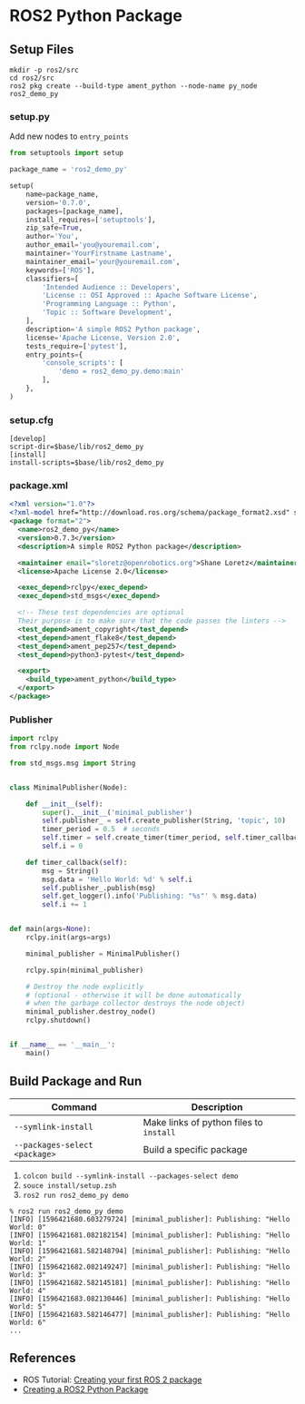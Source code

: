 # ROS2 Python Package

## Setup Files

```
mkdir -p ros2/src
cd ros2/src
ros2 pkg create --build-type ament_python --node-name py_node ros2_demo_py
```

### setup.py

Add new nodes to `entry_points`

```python
from setuptools import setup

package_name = 'ros2_demo_py'

setup(
    name=package_name,
    version='0.7.0',
    packages=[package_name],
    install_requires=['setuptools'],
    zip_safe=True,
    author='You',
    author_email='you@youremail.com',
    maintainer='YourFirstname Lastname',
    maintainer_email='your@youremail.com',
    keywords=['ROS'],
    classifiers=[
        'Intended Audience :: Developers',
        'License :: OSI Approved :: Apache Software License',
        'Programming Language :: Python',
        'Topic :: Software Development',
    ],
    description='A simple ROS2 Python package',
    license='Apache License, Version 2.0',
    tests_require=['pytest'],
    entry_points={
        'console_scripts': [
            'demo = ros2_demo_py.demo:main'
        ],
    },
)
```

### setup.cfg

```
[develop]
script-dir=$base/lib/ros2_demo_py
[install]
install-scripts=$base/lib/ros2_demo_py
```

### package.xml

```xml
<?xml version="1.0"?>
<?xml-model href="http://download.ros.org/schema/package_format2.xsd" schematypens="http://www.w3.org/2001/XMLSchema"?>
<package format="2">
  <name>ros2_demo_py</name>
  <version>0.7.3</version>
  <description>A simple ROS2 Python package</description>

  <maintainer email="sloretz@openrobotics.org">Shane Loretz</maintainer>
  <license>Apache License 2.0</license>

  <exec_depend>rclpy</exec_depend>
  <exec_depend>std_msgs</exec_depend>

  <!-- These test dependencies are optional
  Their purpose is to make sure that the code passes the linters -->
  <test_depend>ament_copyright</test_depend>
  <test_depend>ament_flake8</test_depend>
  <test_depend>ament_pep257</test_depend>
  <test_depend>python3-pytest</test_depend>

  <export>
    <build_type>ament_python</build_type>
  </export>
</package>
```

### Publisher

```python
import rclpy
from rclpy.node import Node

from std_msgs.msg import String


class MinimalPublisher(Node):

    def __init__(self):
        super().__init__('minimal_publisher')
        self.publisher_ = self.create_publisher(String, 'topic', 10)
        timer_period = 0.5  # seconds
        self.timer = self.create_timer(timer_period, self.timer_callback)
        self.i = 0

    def timer_callback(self):
        msg = String()
        msg.data = 'Hello World: %d' % self.i
        self.publisher_.publish(msg)
        self.get_logger().info('Publishing: "%s"' % msg.data)
        self.i += 1


def main(args=None):
    rclpy.init(args=args)

    minimal_publisher = MinimalPublisher()

    rclpy.spin(minimal_publisher)

    # Destroy the node explicitly
    # (optional - otherwise it will be done automatically
    # when the garbage collector destroys the node object)
    minimal_publisher.destroy_node()
    rclpy.shutdown()


if __name__ == '__main__':
    main()
```

## Build Package and Run

| Command                       | Description                             |
|-------------------------------|-----------------------------------------|
| `--symlink-install`           | Make links of python files to `install` |
| `--packages-select <package>` | Build a specific package                |

1. `colcon build --symlink-install --packages-select demo`
1. `souce install/setup.zsh`
1. `ros2 run ros2_demo_py demo`

```
% ros2 run ros2_demo_py demo                
[INFO] [1596421680.603279724] [minimal_publisher]: Publishing: "Hello World: 0"
[INFO] [1596421681.082182154] [minimal_publisher]: Publishing: "Hello World: 1"
[INFO] [1596421681.582148794] [minimal_publisher]: Publishing: "Hello World: 2"
[INFO] [1596421682.082149247] [minimal_publisher]: Publishing: "Hello World: 3"
[INFO] [1596421682.582145181] [minimal_publisher]: Publishing: "Hello World: 4"
[INFO] [1596421683.082130446] [minimal_publisher]: Publishing: "Hello World: 5"
[INFO] [1596421683.582146477] [minimal_publisher]: Publishing: "Hello World: 6"
...
```

## References

- ROS Tutorial: [Creating your first ROS 2 package](https://index.ros.org/doc/ros2/Tutorials/Creating-Your-First-ROS2-Package/)
- [Creating a ROS2 Python Package](https://www.theconstructsim.com/ros2-tutorials-5-how-to-create-a-ros2-package-for-python-update/)
